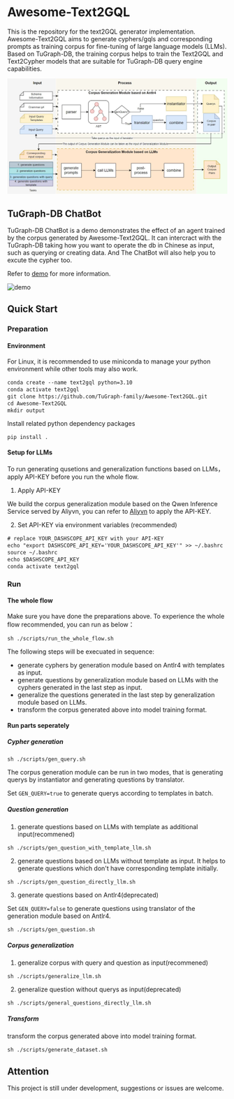 # Awesome-Text2GQL

This is the repository for the text2GQL generator implementation. Awesome-Text2GQL aims to generate cyphers/gqls and corresponding prompts as training corpus for fine-tuning of large language models (LLMs). Based on TuGraph-DB, the training corpus helps to train the Text2GQL and Text2Cypher models that are suitable for TuGraph-DB query engine capabilities.

![image](./images/overview.jpg)

## TuGraph-DB ChatBot

TuGraph-DB ChatBot is a demo demonstrates the effect of an agent trained by the corpus generated by Awesome-Text2GQL. It can intercract with the TuGraph-DB taking how you want to operate the db in Chinese as input, such as querying or creating data. And The ChatBot will also help you to excute the cypher too.

Refer to [demo](./demo/README.md) for more information.

![demo](./images/demo.gif)

## Quick Start

### Preparation

#### Environment

For Linux, it is recommended to use miniconda to manage your python environment while other tools may also work.

```
conda create --name text2gql python=3.10 
conda activate text2gql
git clone https://github.com/TuGraph-family/Awesome-Text2GQL.git
cd Awesome-Text2GQL
mkdir output
```

Install related python dependency packages

```
pip install .
```

#### Setup for LLMs

To run generating qusetions and generalization functions based on LLMs，apply API-KEY before you run the whole flow.

1. Apply API-KEY

We build the corpus generalization module based on the Qwen Inference Service served by Aliyvn, you can refer to [Aliyvn](https://help.aliyun.com/zh/dashscope/developer-reference/acquisition-and-configuration-of-api-key?spm=a2c4g.11186623.0.0.4e202a9dXlz5vH#1e6311202fthe) to apply the API-KEY.

2. Set API-KEY via environment variables (recommended)

```
# replace YOUR_DASHSCOPE_API_KEY with your API-KEY
echo "export DASHSCOPE_API_KEY='YOUR_DASHSCOPE_API_KEY'" >> ~/.bashrc
source ~/.bashrc
echo $DASHSCOPE_API_KEY
conda activate text2gql
```

### Run

#### The whole flow

Make sure you have done the preparations above. To experience the whole flow recommended, you can run as below：

```
sh ./scripts/run_the_whole_flow.sh
```

The following steps will be execuated in sequence:

- generate cyphers by generation module based on Antlr4 with templates as input.
- generate questions by generalization module based on LLMs with the cyphers generated in the last step as input.
- generalize the questions generated in the last step by generalization module based on LLMs.
- transform the corpus generated above into model training format.

#### Run parts seperately

##### Cypher generation

```
sh ./scripts/gen_query.sh
```

The corpus generation module can be run in two modes, that is generating querys by instantiator and generating questions by translator.

Set `GEN_QUERY=true` to generate querys according to templates in batch.

##### Question generation

1. generate questions based on LLMs with template as additional input(recommened)

```
sh ./scripts/gen_question_with_template_llm.sh
```

2. generate questions based on LLMs without template as input. It helps to generate questions which don't have corresponding template initially.

```
sh ./scripts/gen_question_directly_llm.sh
```

3. generate questions based on Antlr4(deprecated)

Set `GEN_QUERY=false`  to generate questions using translator of the generation module based on Antlr4.

```
sh ./scripts/gen_question.sh
```

##### Corpus generalization

1. generalize corpus with query and question as input(recommened)

```
sh ./scripts/generalize_llm.sh
```

2. generalize question without querys as input(deprecated)

```
sh ./scripts/general_questions_directly_llm.sh
```

##### Transform

transform the corpus generated above into model training format.

```
sh ./scripts/generate_dataset.sh
```


## Attention

This project is still under development, suggestions or issues are welcome.